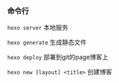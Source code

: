 ### 命令行

`hexo server` 本地服务

`hexo generate` 生成静态文件

`hexo deploy` 部署到git的page博客上

`hexo new [layout] <title>` 创建博客